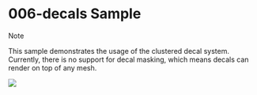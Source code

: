 # 006-decals Sample

> [!NOTE]
> This sample demonstrates the usage of the clustered decal system. Currently, there is no support for decal masking, which means decals can render on top of any mesh.

![](https://i.rawr.dev/sample6-min-2.gif)
